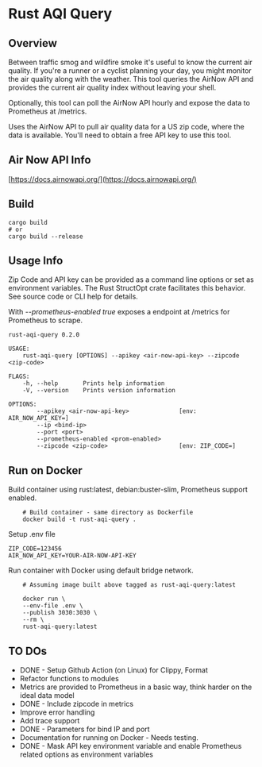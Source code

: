 # Rust AQI Query

## Overview
Between traffic smog and wildfire smoke it's useful to know the current air quality.  If you're a runner or a cyclist planning your day, you might monitor the air quality along with the weather.  This tool queries the AirNow API and provides the current air quality index without leaving your shell.  

Optionally, this tool can poll the AirNow API hourly and expose the data to Prometheus at /metrics.

Uses the AirNow API to pull air quality data for a US zip code, where the data is available.  You'll need to obtain a free API key to use this tool.    

## Air Now API Info
[https://docs.airnowapi.org/](https://docs.airnowapi.org/)

## Build

```
cargo build
# or
cargo build --release
```

## Usage Info

Zip Code and API key can be provided as a command line options or set as environment variables.  The Rust StructOpt crate facilitates this behavior.  See source code or CLI help for details.

With *--prometheus-enabled true* exposes a endpoint at /metrics for Prometheus to scrape.

```
rust-aqi-query 0.2.0

USAGE:
    rust-aqi-query [OPTIONS] --apikey <air-now-api-key> --zipcode <zip-code>

FLAGS:
    -h, --help       Prints help information
    -V, --version    Prints version information

OPTIONS:
        --apikey <air-now-api-key>              [env: AIR_NOW_API_KEY=]
        --ip <bind-ip>
        --port <port>
        --prometheus-enabled <prom-enabled>
        --zipcode <zip-code>                    [env: ZIP_CODE=]
```

## Run on Docker

Build container using rust:latest, debian:buster-slim, Prometheus support enabled.
```
    # Build container - same directory as Dockerfile
    docker build -t rust-aqi-query .
```

Setup .env file

```
ZIP_CODE=123456
AIR_NOW_API_KEY=YOUR-AIR-NOW-API-KEY

```

Run container with Docker using default bridge network.  

```
    # Assuming image built above tagged as rust-aqi-query:latest

    docker run \
    --env-file .env \
    --publish 3030:3030 \
    --rm \
    rust-aqi-query:latest

```

## TO DOs
* DONE - Setup Github Action (on Linux) for Clippy, Format
* Refactor functions to modules
* Metrics are provided to Prometheus in a basic way, think harder on the ideal data model
* DONE - Include zipcode in metrics
* Improve error handling
* Add trace support
* DONE - Parameters for bind IP and port
* Documentation for running on Docker - Needs testing.
* DONE - Mask API key environment variable and enable Prometheus related options as environment variables


